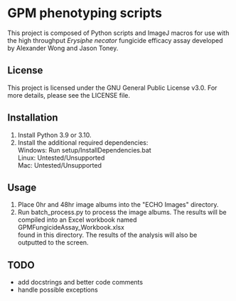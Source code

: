 # GPM phenotyping scripts
This project is composed of Python scripts and ImageJ macros for use with
the high throughput *Erysiphe necator* fungicide efficacy assay developed
by Alexander Wong and Jason Toney.

## License
This project is licensed under the GNU General Public License v3.0.
For more details, please see the LICENSE file.

## Installation
1) Install Python 3.9 or 3.10.
2) Install the additional required dependencies:\
    Windows: Run setup/InstallDependencies.bat\
    Linux: Untested/Unsupported\
    Mac: Untested/Unsupported

## Usage
1) Place 0hr and 48hr image albums into the "ECHO Images" directory.
2) Run batch_process.py to process the image albums. The results will be\
    compiled into an Excel workbook named GPMFungicideAssay_Workbook.xlsx\
    found in this directory. The results of the analysis will also be\
    outputted to the screen.

## TODO
- add docstrings and better code comments
- handle possible exceptions
